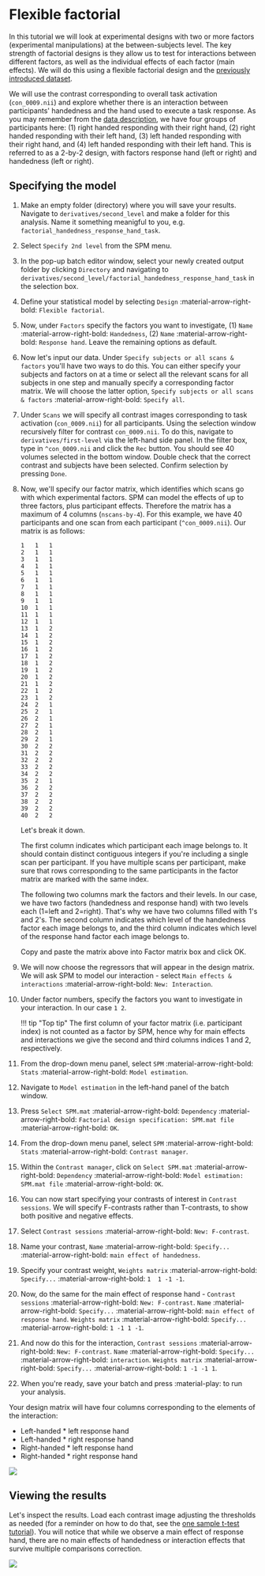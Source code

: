 # Flexible factorial

In this tutorial we will look at experimental designs with two or more factors (experimental manipulations) at the between-subjects level. The key strength of factorial designs is they allow us to test for interactions between different factors, as well as the individual effects of each factor (main effects). We will do this using a flexible factorial design and the [previously introduced dataset](./index.md).

We will use the contrast corresponding to overall task activation (`con_0009.nii`) and explore whether there is an interaction between participants' handedness and the hand used to execute a task response. As you may remember from the [data description](./index.md), we have four groups of participants here: (1) right handed responding with their right hand, (2) right handed responding with their left hand, (3) left handed responding with their right hand, and (4) left handed responding with their left hand. This is referred to as a 2-by-2 design, with factors response hand (left or right) and handedness (left or right).

## Specifying the model

1. Make an empty folder (directory) where you will save your results. Navigate to `derivatives/second_level` and make a folder for this analysis. Name it something meanigful to you, e.g. `factorial_handedness_response_hand_task`. 
2. Select `Specify 2nd level` from the SPM menu. 
3. In the pop-up batch editor window, select your newly created output folder by clicking `Directory` and navigating to `derivatives/second_level/factorial_handedness_response_hand_task` in the selection box.
4. Define your statistical model by selecting `Design` :material-arrow-right-bold: `Flexible factorial`.
5. Now, under `Factors` specify the factors you want to investigate, (1) `Name` :material-arrow-right-bold: `Handedness`, (2) `Name` :material-arrow-right-bold: `Response hand`. Leave the remaining options as default.
6. Now let's input our data. Under `Specify subjects or all scans & factors` you'll have two ways to do this. You can either specify your subjects and factors on at a time or select all the relevant scans for all subjects in one step and manually specify a corresponding factor matrix. We will choose the latter option, `Specify subjects or all scans & factors` :material-arrow-right-bold: `Specify all`. 
7. Under `Scans` we will specify all contrast images corresponding to task activation (`con_0009.nii`) for all participants. Using the selection window recursively filter for contrast `con_0009.nii`. To do this, navigate to `derivatives/first-level` via the left-hand side panel. In the filter box, type in `^con_0009.nii` and click the `Rec` button. You should see 40 volumes selected in the bottom window. Double check that the correct contrast and subjects have been selected. Confirm selection by pressing `Done`. 
8. Now, we'll specify our factor matrix, which identifies which scans go with which experimental factors. SPM can model the effects of up to three factors, plus participant effects. Therefore the matrix has a maximum of 4 columns (`nscans-by-4`). For this example, we have 40 participants and one scan from each participant (`^con_0009.nii`). Our matrix is as follows:
    ```
    1	1	1
    2	1	1
    3	1	1
    4	1	1
    5	1	1
    6	1	1
    7	1	1
    8	1	1
    9	1	1
    10	1	1
    11	1	1
    12	1	1
    13	1	2
    14	1	2
    15	1	2
    16	1	2
    17	1	2
    18	1	2
    19	1	2
    20	1	2
    21	1	2
    22	1	2
    23	1	2
    24	2	1
    25	2	1
    26	2	1
    27	2	1
    28	2	1
    29	2	1
    30	2	2
    31	2	2
    32	2	2
    33	2	2
    34	2	2
    35	2	1
    36	2	2
    37	2	2
    38	2	2
    39	2	2
    40	2	2
    ```
    
    Let's break it down. 
    
    The first column indicates which participant each image belongs to. It should contain distinct contiguous integers if you're including a single scan per participant. If you have multiple scans per participant, make sure that rows corresponding to the same participants in the factor matrix are marked with the same index. 

    The following two columns mark the factors and their levels. In our case, we have two factors (handedness and response hand) with two levels each (1=left and 2=right). That's why we have two columns filled with 1's and 2's. The second column indicates which level of the handedness factor each image belongs to, and the third column indicates which level of the response hand factor each image belongs to.

    Copy and paste the matrix above into Factor matrix box and click OK.

9. We will now choose the regressors that will appear in the design matrix. We will ask SPM to model our interaction - select `Main effects & interactions` :material-arrow-right-bold: `New: Interaction`. 
10. Under factor numbers, specify the factors you want to investigate in your interaction. In our case `1 2`.
    
    !!! tip "Top tip"
        The first column of your factor matrix (i.e. participant index) is not counted as a factor by SPM, hence why for main effects and interactions we give the second and third columns indices 1 and 2, respectively. 

11. From the drop-down menu panel, select `SPM` :material-arrow-right-bold: `Stats` :material-arrow-right-bold: `Model estimation`. 
12. Navigate to `Model estimation` in the left-hand panel of the batch window. 
13. Press `Select SPM.mat` :material-arrow-right-bold: `Dependency` :material-arrow-right-bold: `Factorial design specification: SPM.mat file` :material-arrow-right-bold: `OK`. 
14. From the drop-down menu panel, select `SPM` :material-arrow-right-bold: `Stats` :material-arrow-right-bold: `Contrast manager`. 
15. Within the `Contrast manager`, click on `Select SPM.mat` :material-arrow-right-bold: `Dependency` :material-arrow-right-bold: `Model estimation: SPM.mat file` :material-arrow-right-bold: `OK`. 
16. You can now start specifying your contrasts of interest in `Contrast sessions`. We will specify F-contrasts rather than T-contrasts, to show both positive and negative effects.
17. Select `Contrast sessions` :material-arrow-right-bold: `New: F-contrast`.
18. Name your contrast, `Name` :material-arrow-right-bold: `Specify...` :material-arrow-right-bold: `main effect of handedness`.
19. Specify your contrast weight, `Weights matrix` :material-arrow-right-bold: `Specify...` :material-arrow-right-bold: `1  1 -1 -1`. 
20. Now, do the same for the main effect of response hand - `Contrast sessions` :material-arrow-right-bold: `New: F-contrast`. `Name` :material-arrow-right-bold: `Specify...` :material-arrow-right-bold: `main effect of response hand`. `Weights matrix` :material-arrow-right-bold: `Specify...` :material-arrow-right-bold: `1 -1 1 -1`.
21. And now do this for the interaction, `Contrast sessions` :material-arrow-right-bold: `New: F-contrast`. `Name` :material-arrow-right-bold: `Specify...` :material-arrow-right-bold: `interaction`. `Weights matrix` :material-arrow-right-bold: `Specify...` :material-arrow-right-bold: `1 -1 -1 1`.
22. When you're ready, save your batch and press :material-play: to run your analysis.

Your design matrix will have four columns corresponding to the elements of the interaction:

- Left-handed * left response hand
- Left-handed * right response hand
- Right-handed * left response hand
- Right-handed * right response hand

![](../../../assets/figures/tutorials/fmri/group/semantic_factorial_design_matrix.png)

## Viewing the results

Let's inspect the results. Load each contrast image adjusting the thresholds as needed (for a reminder on how to do that, see the [one sample t-test tutorial](./one_sample_ttest.md)). You will notice that while we observe a main effect of response hand, there are no main effects of handedness or interaction effects that survive multiple comparisons correction. 

![](../../../assets/figures/tutorials/fmri/group/semantic_factorial_results.png)
